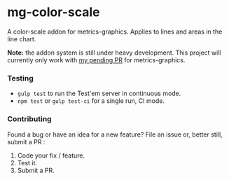# mg-color-scale
A color-scale addon for metrics-graphics. Applies to lines and areas in the line chart.

**Note:** the addon system is still under heavy development. This project will currently only work with [my pending PR](https://github.com/mozilla/metrics-graphics/pull/351) for metrics-graphics.


### Testing

- `gulp test` to run the Test'em server in continuous mode.
- `npm test` or `gulp test-ci` for a single run, CI mode.


### Contributing

Found a bug or have an idea for a new feature? File an issue or, better still, submit a PR :

1. Code your fix / feature.
2. Test it.
3. Submit a PR.
